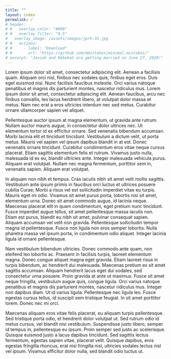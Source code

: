 ```yaml
---
title: ""
layout: index
permalink: /
# header:
# #   overlay_color: "#000"
# #   overlay_filter: "0.5"
#   overlay_image: /assets/images/jprh-33.jpg
# #   actions:
# #     - label: "Download"
# #       url: "https://github.com/mmistakes/minimal-mistakes/"
# excerpt: "Josiah and Rebekah are getting married on June 27, 2020!"
---
```

Lorem ipsum dolor sit amet, consectetur adipiscing elit. Aenean a facilisis quam. Aliquam orci nisl, finibus nec sodales quis, finibus eget eros. Duis eget euismod nisi. Nunc facilisis faucibus molestie. Orci varius natoque penatibus et magnis dis parturient montes, nascetur ridiculus mus. Lorem ipsum dolor sit amet, consectetur adipiscing elit. Aenean faucibus, arcu nec finibus convallis, leo lacus hendrerit libero, at volutpat dolor massa et metus. Nam nec erat a eros ultricies interdum nec sed metus. Curabitur ornare ullamcorper sapien vel aliquet.

Pellentesque auctor ipsum at magna elementum, ut gravida ante rutrum. Nullam auctor mauris augue, in consectetur dolor ultrices nec. Ut elementum tortor id ex efficitur ornare. Sed venenatis bibendum accumsan. Morbi lacinia elit et tincidunt tincidunt. Vestibulum a dictum velit, ut porta metus. Mauris vel sapien vel ipsum dapibus blandit in at est. Donec venenatis ornare tincidunt. Curabitur condimentum eros vitae neque cursus placerat. Etiam sagittis elementum felis et rutrum. Vivamus justo nulla, malesuada id ex eu, blandit ultricies ante. Integer malesuada vehicula purus. Aliquam erat volutpat. Nullam nec magna fermentum, porttitor sem in, venenatis sapien. Aliquam erat volutpat.

In aliquam non nibh et tempus. Cras iaculis nibh sit amet velit mollis sagittis. Vestibulum ante ipsum primis in faucibus orci luctus et ultrices posuere cubilia Curae; Morbi a risus vel est sollicitudin imperdiet vitae eu turpis. Mauris eget mi odio. Vivamus sit amet purus porta, lobortis nisi sit amet, elementum urna. Donec sit amet commodo augue, id lacinia neque. Maecenas placerat elit in quam condimentum, eget pretium nunc tincidunt. Fusce imperdiet augue tellus, sit amet pellentesque massa iaculis non. Etiam est purus, blandit eu nibh sit amet, pulvinar consequat sapien. Aliquam accumsan vel velit non gravida. Pellentesque sollicitudin tempor magna id pellentesque. Fusce non ligula non eros semper lobortis. Nulla pharetra massa vel ipsum porta, in condimentum odio aliquet. Integer lacinia ligula id ornare pellentesque.

Nam vestibulum bibendum ultricies. Donec commodo ante quam, non eleifend leo lobortis ac. Praesent in facilisis turpis, laoreet elementum magna. Donec congue aliquet magna eget gravida. Etiam laoreet risus in turpis bibendum, ac hendrerit dui malesuada. Maecenas pretium ex sit amet sagittis accumsan. Aliquam hendrerit lacus eget dui sodales, sed consectetur urna posuere. Proin gravida at ante ut maximus. Fusce sit amet neque fringilla, vestibulum augue quis, congue ligula. Orci varius natoque penatibus et magnis dis parturient montes, nascetur ridiculus mus. Integer non dapibus diam. Ut id varius ligula. Pellentesque nec ligula leo. Fusce egestas cursus tellus, id suscipit sem tristique feugiat. In sit amet porttitor lorem. Donec nec mi orci.

Maecenas aliquam eros vitae felis placerat, eu aliquam turpis pellentesque. Sed tristique porta odio, et hendrerit dolor volutpat ut. Sed rutrum odio id metus cursus, vel blandit nisi vestibulum. Suspendisse justo libero, semper id tempus in, pellentesque eu ipsum. Proin semper sed justo ac scelerisque. Quisque euismod justo a lacus dapibus tincidunt. Sed sagittis lectus fermentum, egestas sapien vitae, placerat velit. Quisque dapibus, eros egestas fringilla rhoncus, erat nisi fringilla nisl, ultricies sodales lectus nisl vel ipsum. Vivamus efficitur dolor nulla, sed blandit odio luctus ut.